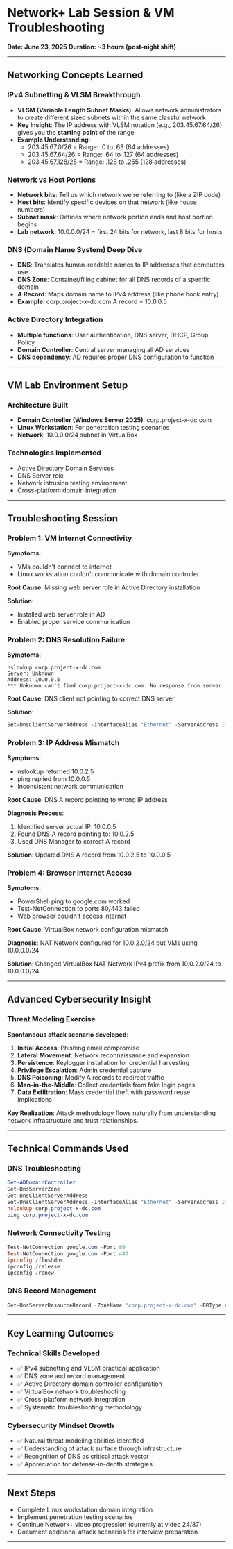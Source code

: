 # Network+ Lab Session & VM Troubleshooting
**Date: June 23, 2025**
**Duration: ~3 hours (post-night shift)**

---

## Networking Concepts Learned

### IPv4 Subnetting & VLSM Breakthrough
- **VLSM (Variable Length Subnet Masks)**: Allows network administrators to create different sized subnets within the same classful network
- **Key Insight**: The IP address with VLSM notation (e.g., 203.45.67.64/26) gives you the **starting point** of the range
- **Example Understanding**:
  - 203.45.67.0/26 = Range: .0 to .63 (64 addresses)
  - 203.45.67.64/26 = Range: .64 to .127 (64 addresses)
  - 203.45.67.128/25 = Range: .128 to .255 (128 addresses)

### Network vs Host Portions
- **Network bits**: Tell us which network we're referring to (like a ZIP code)
- **Host bits**: Identify specific devices on that network (like house numbers)
- **Subnet mask**: Defines where network portion ends and host portion begins
- **Lab network**: 10.0.0.0/24 = first 24 bits for network, last 8 bits for hosts

### DNS (Domain Name System) Deep Dive
- **DNS**: Translates human-readable names to IP addresses that computers use
- **DNS Zone**: Container/filing cabinet for all DNS records of a specific domain
- **A Record**: Maps domain name to IPv4 address (like phone book entry)
- **Example**: corp.project-x-dc.com A record = 10.0.0.5

### Active Directory Integration
- **Multiple functions**: User authentication, DNS server, DHCP, Group Policy
- **Domain Controller**: Central server managing all AD services
- **DNS dependency**: AD requires proper DNS configuration to function

---

## VM Lab Environment Setup

### Architecture Built
- **Domain Controller (Windows Server 2025)**: corp.project-x-dc.com
- **Linux Workstation**: For penetration testing scenarios
- **Network**: 10.0.0.0/24 subnet in VirtualBox

### Technologies Implemented
- Active Directory Domain Services
- DNS Server role
- Network intrusion testing environment
- Cross-platform domain integration

---

## Troubleshooting Session

### Problem 1: VM Internet Connectivity
**Symptoms**: 
- VMs couldn't connect to internet
- Linux workstation couldn't communicate with domain controller

**Root Cause**: Missing web server role in Active Directory installation

**Solution**: 
- Installed web server role in AD
- Enabled proper service communication

### Problem 2: DNS Resolution Failure
**Symptoms**: 
```
nslookup corp.project-x-dc.com
Server: Unknown
Address: 10.0.0.5
*** Unknown can't find corp.project-x-dc.com: No response from server
```

**Root Cause**: DNS client not pointing to correct DNS server

**Solution**: 
```powershell
Set-DnsClientServerAddress -InterfaceAlias "Ethernet" -ServerAddress 10.0.0.5
```

### Problem 3: IP Address Mismatch
**Symptoms**: 
- nslookup returned 10.0.2.5
- ping replied from 10.0.0.5
- Inconsistent network communication

**Root Cause**: DNS A record pointing to wrong IP address

**Diagnosis Process**:
1. Identified server actual IP: 10.0.0.5
2. Found DNS A record pointing to: 10.0.2.5
3. Used DNS Manager to correct A record

**Solution**: Updated DNS A record from 10.0.2.5 to 10.0.0.5

### Problem 4: Browser Internet Access
**Symptoms**: 
- PowerShell ping to google.com worked
- Test-NetConnection to ports 80/443 failed
- Web browser couldn't access internet

**Root Cause**: VirtualBox network configuration mismatch

**Diagnosis**: NAT Network configured for 10.0.2.0/24 but VMs using 10.0.0.0/24

**Solution**: Changed VirtualBox NAT Network IPv4 prefix from 10.0.2.0/24 to 10.0.0.0/24

---

## Advanced Cybersecurity Insight

### Threat Modeling Exercise
**Spontaneous attack scenario developed**:
1. **Initial Access**: Phishing email compromise
2. **Lateral Movement**: Network reconnaissance and expansion
3. **Persistence**: Keylogger installation for credential harvesting
4. **Privilege Escalation**: Admin credential capture
5. **DNS Poisoning**: Modify A records to redirect traffic
6. **Man-in-the-Middle**: Collect credentials from fake login pages
7. **Data Exfiltration**: Mass credential theft with password reuse implications

**Key Realization**: Attack methodology flows naturally from understanding network infrastructure and trust relationships.

---

## Technical Commands Used

### DNS Troubleshooting
```powershell
Get-ADDomainController
Get-DnsServerZone
Get-DnsClientServerAddress
Set-DnsClientServerAddress -InterfaceAlias "Ethernet" -ServerAddress 10.0.0.5
nslookup corp.project-x-dc.com
ping corp.project-x-dc.com
```

### Network Connectivity Testing
```powershell
Test-NetConnection google.com -Port 80
Test-NetConnection google.com -Port 443
ipconfig /flushdns
ipconfig /release
ipconfig /renew
```

### DNS Record Management
```powershell
Get-DnsServerResourceRecord -ZoneName "corp.project-x-dc.com" -RRType A
```

---

## Key Learning Outcomes

### Technical Skills Developed
- ✅ IPv4 subnetting and VLSM practical application
- ✅ DNS zone and record management
- ✅ Active Directory domain controller configuration
- ✅ VirtualBox network troubleshooting
- ✅ Cross-platform network integration
- ✅ Systematic troubleshooting methodology

### Cybersecurity Mindset Growth
- ✅ Natural threat modeling abilities identified
- ✅ Understanding of attack surface through infrastructure
- ✅ Recognition of DNS as critical attack vector
- ✅ Appreciation for defense-in-depth strategies

---

## Next Steps
- Complete Linux workstation domain integration
- Implement penetration testing scenarios
- Continue Network+ video progression (currently at video 24/87)
- Document additional attack scenarios for interview preparation

---

